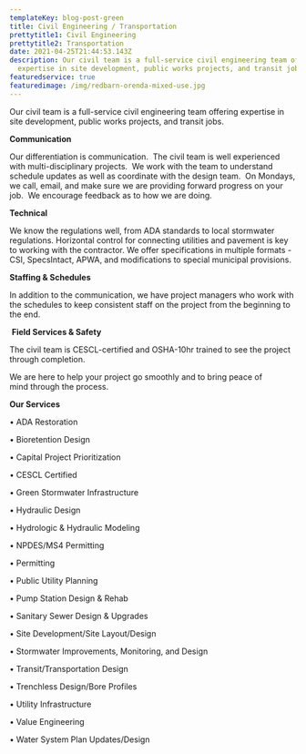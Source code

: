 ```yaml
---
templateKey: blog-post-green
title: Civil Engineering / Transportation
prettytitle1: Civil Engineering
prettytitle2: Transportation
date: 2021-04-25T21:44:53.143Z
description: Our civil team is a full-service civil engineering team offering
  expertise in site development, public works projects, and transit jobs.
featuredservice: true
featuredimage: /img/redbarn-orenda-mixed-use.jpg
---
```

Our civil team is a full-service civil engineering team offering expertise in site development, public works projects, and transit jobs.

**Communication**

Our differentiation is communication.  The civil team is well experienced with multi-disciplinary projects.  We work with the team to understand schedule updates as well as coordinate with the design team.  On Mondays, we call, email, and make sure we are providing forward progress on your job.  We encourage feedback as to how we are doing.

**​Technical**

We know the regulations well, from ADA standards to local stormwater regulations. Horizontal control for connecting utilities and pavement is key to working with the contractor. We offer specifications in multiple formats - CSI, SpecsIntact, APWA, and modifications to special municipal provisions.

**​Staffing & Schedules**

In addition to the communication, we have project managers who work with the schedules to keep consistent staff on the project from the beginning to the end. 

 **Field Services & Safety**

The civil team is CESCL-certified and OSHA-10hr trained to see the project through completion. 

We are here to help your project go smoothly and to bring peace of mind through the process.

<!--EndFragment-->

**Our Services**

•	ADA Restoration

•	Bioretention Design 

•	Capital Project Prioritization

•	CESCL Certified

•	Green Stormwater Infrastructure

•	Hydraulic Design

•	Hydrologic & Hydraulic Modeling

•	NPDES/MS4 Permitting

•	Permitting

•	Public Utility Planning

•	Pump Station Design & Rehab

•	Sanitary Sewer Design & Upgrades

•	Site Development/Site Layout/Design

•	Stormwater Improvements, Monitoring, and Design

•	Transit/Transportation Design

•	Trenchless Design/Bore Profiles

•	Utility Infrastructure

•	Value Engineering

•	Water System Plan Updates/Design